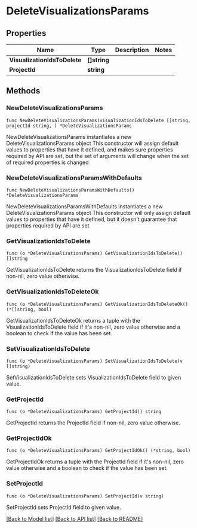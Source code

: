 # DeleteVisualizationsParams

## Properties

Name | Type | Description | Notes
------------ | ------------- | ------------- | -------------
**VisualizationIdsToDelete** | **[]string** |  | 
**ProjectId** | **string** |  | 

## Methods

### NewDeleteVisualizationsParams

`func NewDeleteVisualizationsParams(visualizationIdsToDelete []string, projectId string, ) *DeleteVisualizationsParams`

NewDeleteVisualizationsParams instantiates a new DeleteVisualizationsParams object
This constructor will assign default values to properties that have it defined,
and makes sure properties required by API are set, but the set of arguments
will change when the set of required properties is changed

### NewDeleteVisualizationsParamsWithDefaults

`func NewDeleteVisualizationsParamsWithDefaults() *DeleteVisualizationsParams`

NewDeleteVisualizationsParamsWithDefaults instantiates a new DeleteVisualizationsParams object
This constructor will only assign default values to properties that have it defined,
but it doesn't guarantee that properties required by API are set

### GetVisualizationIdsToDelete

`func (o *DeleteVisualizationsParams) GetVisualizationIdsToDelete() []string`

GetVisualizationIdsToDelete returns the VisualizationIdsToDelete field if non-nil, zero value otherwise.

### GetVisualizationIdsToDeleteOk

`func (o *DeleteVisualizationsParams) GetVisualizationIdsToDeleteOk() (*[]string, bool)`

GetVisualizationIdsToDeleteOk returns a tuple with the VisualizationIdsToDelete field if it's non-nil, zero value otherwise
and a boolean to check if the value has been set.

### SetVisualizationIdsToDelete

`func (o *DeleteVisualizationsParams) SetVisualizationIdsToDelete(v []string)`

SetVisualizationIdsToDelete sets VisualizationIdsToDelete field to given value.


### GetProjectId

`func (o *DeleteVisualizationsParams) GetProjectId() string`

GetProjectId returns the ProjectId field if non-nil, zero value otherwise.

### GetProjectIdOk

`func (o *DeleteVisualizationsParams) GetProjectIdOk() (*string, bool)`

GetProjectIdOk returns a tuple with the ProjectId field if it's non-nil, zero value otherwise
and a boolean to check if the value has been set.

### SetProjectId

`func (o *DeleteVisualizationsParams) SetProjectId(v string)`

SetProjectId sets ProjectId field to given value.



[[Back to Model list]](../README.md#documentation-for-models) [[Back to API list]](../README.md#documentation-for-api-endpoints) [[Back to README]](../README.md)


